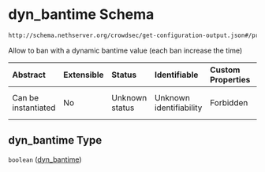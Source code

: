 # dyn\_bantime Schema

```txt
http://schema.nethserver.org/crowdsec/get-configuration-output.json#/properties/dyn_bantime
```

Allow to ban with a dynamic bantime value (each ban increase the time)

| Abstract            | Extensible | Status         | Identifiable            | Custom Properties | Additional Properties | Access Restrictions | Defined In                                                                                       |
| :------------------ | :--------- | :------------- | :---------------------- | :---------------- | :-------------------- | :------------------ | :----------------------------------------------------------------------------------------------- |
| Can be instantiated | No         | Unknown status | Unknown identifiability | Forbidden         | Allowed               | none                | [get-configuration-output.json\*](crowdsec/get-configuration-output.json "open original schema") |

## dyn\_bantime Type

`boolean` ([dyn\_bantime](get-configuration-output-properties-dyn_bantime.md))
